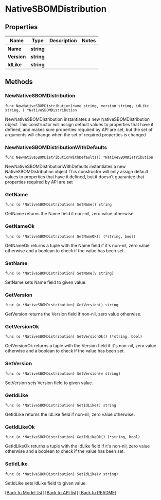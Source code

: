 # NativeSBOMDistribution

## Properties

Name | Type | Description | Notes
------------ | ------------- | ------------- | -------------
**Name** | **string** |  | 
**Version** | **string** |  | 
**IdLike** | **string** |  | 

## Methods

### NewNativeSBOMDistribution

`func NewNativeSBOMDistribution(name string, version string, idLike string, ) *NativeSBOMDistribution`

NewNativeSBOMDistribution instantiates a new NativeSBOMDistribution object
This constructor will assign default values to properties that have it defined,
and makes sure properties required by API are set, but the set of arguments
will change when the set of required properties is changed

### NewNativeSBOMDistributionWithDefaults

`func NewNativeSBOMDistributionWithDefaults() *NativeSBOMDistribution`

NewNativeSBOMDistributionWithDefaults instantiates a new NativeSBOMDistribution object
This constructor will only assign default values to properties that have it defined,
but it doesn't guarantee that properties required by API are set

### GetName

`func (o *NativeSBOMDistribution) GetName() string`

GetName returns the Name field if non-nil, zero value otherwise.

### GetNameOk

`func (o *NativeSBOMDistribution) GetNameOk() (*string, bool)`

GetNameOk returns a tuple with the Name field if it's non-nil, zero value otherwise
and a boolean to check if the value has been set.

### SetName

`func (o *NativeSBOMDistribution) SetName(v string)`

SetName sets Name field to given value.


### GetVersion

`func (o *NativeSBOMDistribution) GetVersion() string`

GetVersion returns the Version field if non-nil, zero value otherwise.

### GetVersionOk

`func (o *NativeSBOMDistribution) GetVersionOk() (*string, bool)`

GetVersionOk returns a tuple with the Version field if it's non-nil, zero value otherwise
and a boolean to check if the value has been set.

### SetVersion

`func (o *NativeSBOMDistribution) SetVersion(v string)`

SetVersion sets Version field to given value.


### GetIdLike

`func (o *NativeSBOMDistribution) GetIdLike() string`

GetIdLike returns the IdLike field if non-nil, zero value otherwise.

### GetIdLikeOk

`func (o *NativeSBOMDistribution) GetIdLikeOk() (*string, bool)`

GetIdLikeOk returns a tuple with the IdLike field if it's non-nil, zero value otherwise
and a boolean to check if the value has been set.

### SetIdLike

`func (o *NativeSBOMDistribution) SetIdLike(v string)`

SetIdLike sets IdLike field to given value.



[[Back to Model list]](../README.md#documentation-for-models) [[Back to API list]](../README.md#documentation-for-api-endpoints) [[Back to README]](../README.md)


